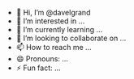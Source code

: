 - 👋 Hi, I’m @davelgrand
- 👀 I’m interested in ...
- 🌱 I’m currently learning ...
- 💞️ I’m looking to collaborate on ...
- 📫 How to reach me ...
- 😄 Pronouns: ...
- ⚡ Fun fact: ...

<!---
davelgrand/davelgrand is a ✨ special ✨ repository because its `README.md` (this file) appears on your GitHub profile.
You can click the Preview link to take a look at your changes.
--->
